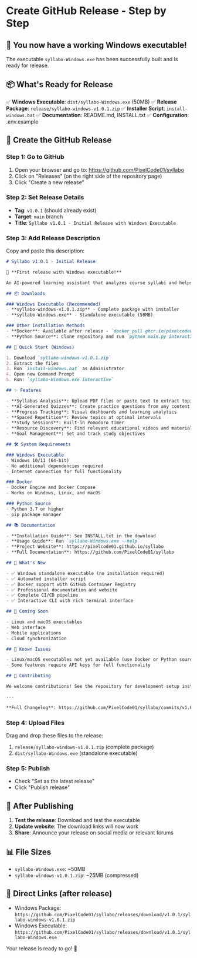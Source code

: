 # Create GitHub Release - Step by Step

## 🎯 You now have a working Windows executable!

The executable `syllabo-Windows.exe` has been successfully built and is ready for release.

## 📦 What's Ready for Release

✅ **Windows Executable**: `dist/syllabo-Windows.exe` (50MB)
✅ **Release Package**: `release/syllabo-windows-v1.0.1.zip`
✅ **Installer Script**: `install-windows.bat`
✅ **Documentation**: README.md, INSTALL.txt
✅ **Configuration**: .env.example

## 🚀 Create the GitHub Release

### Step 1: Go to GitHub
1. Open your browser and go to: https://github.com/PixelCode01/syllabo
2. Click on "Releases" (on the right side of the repository page)
3. Click "Create a new release"

### Step 2: Set Release Details
- **Tag**: `v1.0.1` (should already exist)
- **Target**: `main` branch
- **Title**: `Syllabo v1.0.1 - Initial Release with Windows Executable`

### Step 3: Add Release Description
Copy and paste this description:

```markdown
# Syllabo v1.0.1 - Initial Release

🎉 **First release with Windows executable!**

An AI-powered learning assistant that analyzes course syllabi and helps students organize their study materials effectively.

## 📦 Downloads

### Windows Executable (Recommended)
- **syllabo-windows-v1.0.1.zip** - Complete package with installer
- **syllabo-Windows.exe** - Standalone executable (50MB)

### Other Installation Methods
- **Docker**: Available after release - `docker pull ghcr.io/pixelcode01/syllabo:latest`
- **Python Source**: Clone repository and run `python main.py interactive`

## 🚀 Quick Start (Windows)

1. Download `syllabo-windows-v1.0.1.zip`
2. Extract the files
3. Run `install-windows.bat` as Administrator
4. Open new Command Prompt
5. Run: `syllabo-Windows.exe interactive`

## ✨ Features

- **Syllabus Analysis**: Upload PDF files or paste text to extract topics
- **AI-Generated Quizzes**: Create practice questions from any content
- **Progress Tracking**: Visual dashboards and learning analytics
- **Spaced Repetition**: Review topics at optimal intervals
- **Study Sessions**: Built-in Pomodoro timer
- **Resource Discovery**: Find relevant educational videos and materials
- **Goal Management**: Set and track study objectives

## 🛠️ System Requirements

### Windows Executable
- Windows 10/11 (64-bit)
- No additional dependencies required
- Internet connection for full functionality

### Docker
- Docker Engine and Docker Compose
- Works on Windows, Linux, and macOS

### Python Source
- Python 3.7 or higher
- pip package manager

## 📚 Documentation

- **Installation Guide**: See INSTALL.txt in the download
- **Usage Guide**: Run `syllabo-Windows.exe --help`
- **Project Website**: https://pixelcode01.github.io/syllabo
- **Full Documentation**: https://github.com/PixelCode01/syllabo

## 🔧 What's New

- ✅ Windows standalone executable (no installation required)
- ✅ Automated installer script
- ✅ Docker support with GitHub Container Registry
- ✅ Professional documentation and website
- ✅ Complete CI/CD pipeline
- ✅ Interactive CLI with rich terminal interface

## 🚧 Coming Soon

- Linux and macOS executables
- Web interface
- Mobile applications
- Cloud synchronization

## 🐛 Known Issues

- Linux/macOS executables not yet available (use Docker or Python source)
- Some features require API keys for full functionality

## 🤝 Contributing

We welcome contributions! See the repository for development setup instructions.

---

**Full Changelog**: https://github.com/PixelCode01/syllabo/commits/v1.0.1
```

### Step 4: Upload Files
Drag and drop these files to the release:
1. `release/syllabo-windows-v1.0.1.zip` (complete package)
2. `dist/syllabo-Windows.exe` (standalone executable)

### Step 5: Publish
- Check "Set as the latest release"
- Click "Publish release"

## 🎉 After Publishing

1. **Test the release**: Download and test the executable
2. **Update website**: The download links will now work
3. **Share**: Announce your release on social media or relevant forums

## 📊 File Sizes
- `syllabo-Windows.exe`: ~50MB
- `syllabo-windows-v1.0.1.zip`: ~25MB (compressed)

## 🔗 Direct Links (after release)
- Windows Package: `https://github.com/PixelCode01/syllabo/releases/download/v1.0.1/syllabo-windows-v1.0.1.zip`
- Windows Executable: `https://github.com/PixelCode01/syllabo/releases/download/v1.0.1/syllabo-Windows.exe`

Your release is ready to go! 🚀